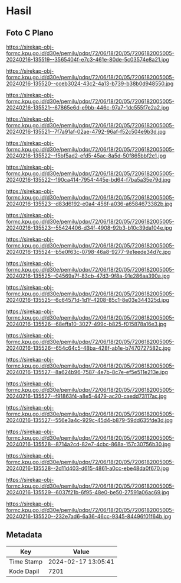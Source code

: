 # Hasil

## Foto C Plano

https://sirekap-obj-formc.kpu.go.id/d30e/pemilu/pdpr/72/06/18/20/05/7206182005005-20240216-135519--3565404f-e7c3-461e-80de-5c03574e8a21.jpg

https://sirekap-obj-formc.kpu.go.id/d30e/pemilu/pdpr/72/06/18/20/05/7206182005005-20240216-135520--cceb3024-43c2-4a13-b739-b38b0d948550.jpg

https://sirekap-obj-formc.kpu.go.id/d30e/pemilu/pdpr/72/06/18/20/05/7206182005005-20240216-135521--67865e6d-e9bb-446c-97a7-1dc555f7e2a2.jpg

https://sirekap-obj-formc.kpu.go.id/d30e/pemilu/pdpr/72/06/18/20/05/7206182005005-20240216-135521--7f7a91af-02ae-4792-96af-f52c504e9b3d.jpg

https://sirekap-obj-formc.kpu.go.id/d30e/pemilu/pdpr/72/06/18/20/05/7206182005005-20240216-135522--f5bf5ad2-efd5-45ac-8a5d-50f865bbf2e1.jpg

https://sirekap-obj-formc.kpu.go.id/d30e/pemilu/pdpr/72/06/18/20/05/7206182005005-20240216-135522--190ca414-7954-445e-bd64-f7ba5a35e79d.jpg

https://sirekap-obj-formc.kpu.go.id/d30e/pemilu/pdpr/72/06/18/20/05/7206182005005-20240216-135523--d83d6192-e0a4-456f-a036-a6584673382b.jpg

https://sirekap-obj-formc.kpu.go.id/d30e/pemilu/pdpr/72/06/18/20/05/7206182005005-20240216-135523--55424406-d34f-4908-92b3-b10c39da104e.jpg

https://sirekap-obj-formc.kpu.go.id/d30e/pemilu/pdpr/72/06/18/20/05/7206182005005-20240216-135524--b5e0f63c-0798-46a8-9277-9e1eede34d7c.jpg

https://sirekap-obj-formc.kpu.go.id/d30e/pemilu/pdpr/72/06/18/20/05/7206182005005-20240216-135525--04569a7f-83cb-47d3-9f8a-91e286aa390a.jpg

https://sirekap-obj-formc.kpu.go.id/d30e/pemilu/pdpr/72/06/18/20/05/7206182005005-20240216-135525--6c64571d-1d1f-4208-85c1-8e03e344325d.jpg

https://sirekap-obj-formc.kpu.go.id/d30e/pemilu/pdpr/72/06/18/20/05/7206182005005-20240216-135526--68effa10-3027-499c-b825-f015878a16e3.jpg

https://sirekap-obj-formc.kpu.go.id/d30e/pemilu/pdpr/72/06/18/20/05/7206182005005-20240216-135526--654c64c5-48ba-428f-ab1e-b7470727582c.jpg

https://sirekap-obj-formc.kpu.go.id/d30e/pemilu/pdpr/72/06/18/20/05/7206182005005-20240216-135527--8a624b96-7587-4e7b-8c7e-ef5e511e213e.jpg

https://sirekap-obj-formc.kpu.go.id/d30e/pemilu/pdpr/72/06/18/20/05/7206182005005-20240216-135527--f91863f4-a8e5-4479-ac20-caedd73117ac.jpg

https://sirekap-obj-formc.kpu.go.id/d30e/pemilu/pdpr/72/06/18/20/05/7206182005005-20240216-135527--556e3a4c-929c-45d4-b879-59dd635fde3d.jpg

https://sirekap-obj-formc.kpu.go.id/d30e/pemilu/pdpr/72/06/18/20/05/7206182005005-20240216-135528--8714a2cd-82e7-4cbc-868a-157c30756b30.jpg

https://sirekap-obj-formc.kpu.go.id/d30e/pemilu/pdpr/72/06/18/20/05/7206182005005-20240216-135528--2d11d403-d615-4861-a0cc-ebe48da0f670.jpg

https://sirekap-obj-formc.kpu.go.id/d30e/pemilu/pdpr/72/06/18/20/05/7206182005005-20240216-135529--6037f21b-6f95-48e0-be50-27591a06ac69.jpg

https://sirekap-obj-formc.kpu.go.id/d30e/pemilu/pdpr/72/06/18/20/05/7206182005005-20240216-135520--232e7ad6-6a36-46cc-9345-84496f01f64b.jpg


## Metadata

| Key        | Value               |
| ---------- | ------------------- |
| Time Stamp | 2024-02-17 13:05:41 |
| Kode Dapil | 7201                |



